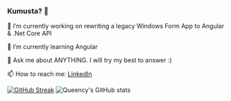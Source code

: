 ### Kumusta? 👋

<!--
**queency-koh/queency-koh** is a ✨ _special_ ✨ repository because its `README.md` (this file) appears on your GitHub profile.
-->

🔭 I’m currently working on rewriting a legacy Windows Form App to Angular & .Net Core API

🌱 I’m currently learning Angular

💬 Ask me about ANYTHING. I will try my best to answer :)

📫 How to reach me: [LinkedIn](https://www.linkedin.com/in/queencykoh)

[![GitHub Streak](http://github-readme-streak-stats.herokuapp.com?user=queency-koh&theme=dark)](https://git.io/streak-stats)
![Queency's GitHub stats](https://github-readme-stats.vercel.app/api?username=queency-koh&theme=dark&show_icons=true)

